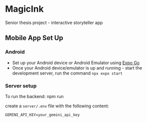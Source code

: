 # MagicInk
Senior thesis project - interactive storyteller app

## Mobile App Set Up

### Android

* Set up your Android device or Android Emulator using [Expo Go](https://docs.expo.dev/get-started/set-up-your-environment/?platform=android&device=physical)
* Once your Android device/emulator is up and running - start the development server, run the command `npx expo start`



### Server setup
To run the backend:
  npm run 

create a `server/.env` file with the following content:
```
GEMINI_API_KEY=your_gemini_api_key
```
